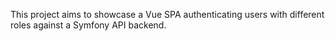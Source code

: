 This project aims to showcase a Vue SPA
authenticating users with different roles
against a Symfony API backend.